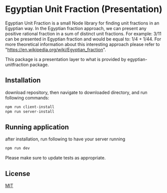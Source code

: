 # Egyptian Unit Fraction (Presentation)

Egyptian Unit Fraction is a small Node library for finding unit fractions in an Egyptian way. In the Egyptian fraction approach, we can present any positive rational fraction in a sum of distinct unit fractions.  For example: 
3/11 can be presented in Egyptian fraction and would be equal to: 
1/4 + 1/44. 
For more theoretical information about this interesting approach please refer to "https://en.wikipedia.org/wiki/Egyptian_fraction".

This package is a presentation layer to what is provided by egyptian-unitfraction package.

## Installation

download repository, then navigate to downloaded directory, and run following commands:

```bash
npm run client-install
npm run server-install

```

## Running application 

after installation, run following to have your server running

```bash
npm run dev

```

Please make sure to update tests as appropriate.

## License
[MIT](https://choosealicense.com/licenses/mit/)